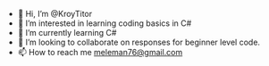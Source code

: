 - 👋 Hi, I’m @KroyTitor
- 👀 I’m interested in learning coding basics in C#
- 🌱 I’m currently learning C#
- 💞️ I’m looking to collaborate on responses for beginner level code.
- 📫 How to reach me meleman76@gmail.com

<!---
KroyTitor/KroyTitor is a ✨ special ✨ repository because its `README.md` (this file) appears on your GitHub profile.
You can click the Preview link to take a look at your changes.
--->
